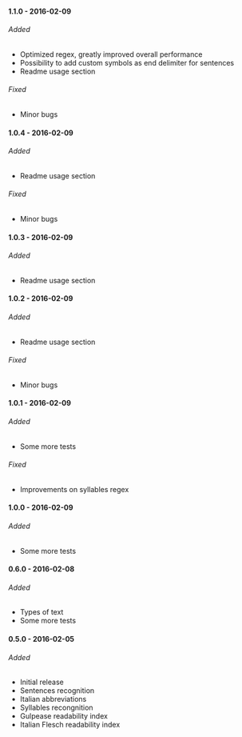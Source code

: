 #### 1.1.0 - 2016-02-09
###### Added
- Optimized regex, greatly improved overall performance
- Possibility to add custom symbols as end delimiter for sentences
- Readme usage section
###### Fixed
- Minor bugs

#### 1.0.4 - 2016-02-09
###### Added
- Readme usage section
###### Fixed
- Minor bugs

#### 1.0.3 - 2016-02-09
###### Added
- Readme usage section

#### 1.0.2 - 2016-02-09
###### Added
- Readme usage section
###### Fixed
- Minor bugs

#### 1.0.1 - 2016-02-09
###### Added
- Some more tests
###### Fixed
- Improvements on syllables regex

#### 1.0.0 - 2016-02-09
###### Added
- Some more tests

#### 0.6.0 - 2016-02-08
###### Added
- Types of text
- Some more tests

#### 0.5.0 - 2016-02-05
###### Added
- Initial release
- Sentences recognition
- Italian abbreviations
- Syllables recongnition
- Gulpease readability index
- Italian Flesch readability index

